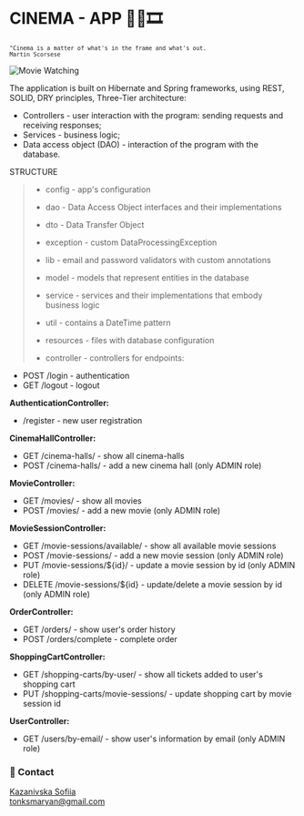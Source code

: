 # __CINEMA - APP 🍿👀🎞__

<sub>   
	
	"Cinema is a matter of what's in the frame and what's out.
	Martin Scorsese
	
 </sub>
 
 ![Movie Watching](https://media.giphy.com/media/ZcnTGzZtdOg5i/giphy.gif)

The application is built on Hibernate and Spring frameworks, using REST, SOLID, DRY principles, Three-Tier architecture:

- Controllers - user interaction with the program: sending requests and receiving responses;
- Services - business logic;
- Data access object (DAO) - interaction of the program with the database.


STRUCTURE
>
>- config - app's configuration
>
>- dao - Data Access Object interfaces and their implementations
>
>- dto - Data Transfer Object
> 
>- exception - custom DataProcessingException
>
>- lib - email and password validators with custom annotations
>
>- model - models that represent entities in the database
>
>- service - services and their implementations that embody business logic
>
>- util - contains a DateTime pattern
>
>- resources - files with database configuration
>
>- controller - controllers for endpoints:

- POST /login - authentication
- GET /logout - logout


__AuthenticationController:__

- /register - new user registration

__CinemaHallController:__

- GET /cinema-halls/ - show all cinema-halls
- POST /cinema-halls/ - add a new cinema hall (only ADMIN role)

__MovieController:__

- GET /movies/ - show all movies
- POST /movies/ - add a new movie (only ADMIN role)

__MovieSessionController:__

- GET /movie-sessions/available/ - show all available movie sessions
- POST /movie-sessions/ - add a new movie session (only ADMIN role)
- PUT /movie-sessions/${id}/ - update a movie session by id (only ADMIN role)
- DELETE /movie-sessions/${id} - update/delete a movie session by id (only ADMIN role)

__OrderController:__

- GET /orders/ - show user's order history
- POST /orders/complete - complete order

__ShoppingCartController:__

- GET /shopping-carts/by-user/ - show all tickets added to user's shopping cart
- PUT /shopping-carts/movie-sessions/ - update shopping cart by movie session id

__UserController:__

- GET /users/by-email/ - show user's information by email (only ADMIN role)







### 📩 Contact
[Kazanivska Sofiia](https://www.linkedin.com/in/sofiia-kazanivska-40a413232/) <br>
tonksmaryan@gmail.com



